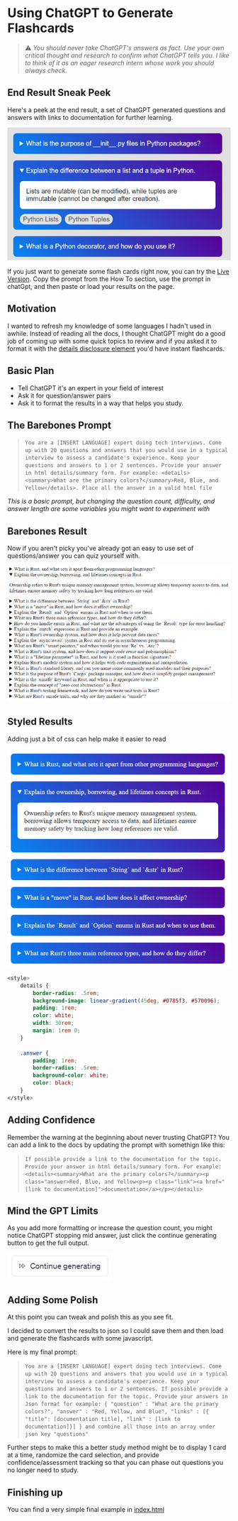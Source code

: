 # Using ChatGPT to Generate Flashcards

> :warning: _You should never take ChatGPT's answers as fact. Use your own critical thought and research to confirm what ChatGPT tells you. I like to think of it as an eager research intern whose work you should always check._

## End Result Sneak Peek

Here's a peek at the end result, a set of ChatGPT generated questions and answers with links to documentation for further learning.

![Final Result Image](./imgs/final.png)

If you just want to generate some flash cards right now, you can try the [Live Version](https://skylera.github.io/chatgpt-flashcard-generator/). Copy the prompt from the How To section, use the prompt in chatGpt, and then paste or load your results on the page.

## Motivation

I wanted to refresh my knowledge of some languages I hadn't used in awhile. Instead of reading all the docs, I thought ChatGPT might do a good job of coming up with some quick topics to review and if you asked it to format it with the [details disclosure element](https://developer.mozilla.org/en-US/docs/Web/HTML/Element/details) you'd have instant flashcards.

## Basic Plan

- Tell ChatGPT it's an expert in your field of interest
- Ask it for question/answer pairs
- Ask it to format the results in a way that helps you study.

## The Barebones Prompt

> `You are a [INSERT LANGUAGE] expert doing tech interviews. Come up with 20 questions and answers that you would use in a typical interview to assess a candidate's experience. Keep your questions and answers to 1 or 2 sentences. Provide your answer in html details/summary form. For example: <details><summary>What are the primary colors?</summary>Red, Blue, and Yellow</details>. Place all the answer in a valid html file`

_This is a basic prompt, but changing the question count, difficulty, and answer length are some variables you might want to experiment with_

## Barebones Result

Now if you aren't picky you've already got an easy to use set of questions/answer you can quiz yourself with.

![Unstyled results](./imgs/plain.png)

## Styled Results

Adding just a bit of css can help make it easier to read

![Styled results](./imgs/styled.png)

```css
<style>
    details {
        border-radius: .5rem;
        background-image: linear-gradient(45deg, #0785f3, #570096);
        padding: 1rem;
        color: white;
        width: 30rem;
        margin: 1rem 0;
    }

    .answer {
        padding: 1rem;
        border-radius: .5rem;
        background-color: white;
        color: black;
    }
</style>
```

## Adding Confidence

Remember the warning at the beginning about never trusting ChatGPT? You can add a link to the docs by updating the prompt with somethign like this:

> `If possible provide a link to the documentation for the topic. Provide your answer in html details/summary form. For example: <details><summary>What are the primary colors?</summary><p class="answer>Red, Blue, and Yellow<p><p class="link"><a href="[link to documentation]">documentation</a></p></details>`

## Mind the GPT Limits

As you add more formatting or increase the question count, you might notice ChatGPT stopping mid answer, just click the continue generating button to get the full output.

![Alt text](./imgs/continue.png)

## Adding Some Polish

At this point you can tweak and polish this as you see fit.

I decided to convert the results to json so I could save them and then load and generate the flashcards with some javascript.

Here is my final prompt:

> `You are a [INSERT LANGUAGE] expert doing tech interviews. Come up with 20 questions and answers that you would use in a typical interview to assess a candidate's experience. Keep your questions and answers to 1 or 2 sentences. If possible provide a link to the documentation for the topic. Provide your answers in Json format for example: { "question" : "What are the primary colors?", "answer" : "Red, Yellow, and Blue", "links" : [{ "title": [documentation title], "link" : [link to documentation]}] } and combine all those into an array under json key "questions"`

Further steps to make this a better study method might be to display 1 card at a time, randomize the card selection, and provide confidence/assessment tracking so that you can phase out questions you no longer need to study.

## Finishing up

You can find a very simple final example in [index.html](index.html)
